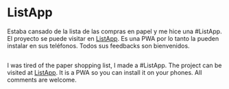 # ListApp
Estaba cansado de la lista de las compras en papel y me hice una #ListApp. El proyecto se puede visitar en [ListApp](https://listapp-b.netlify.app/). Es una PWA por lo tanto la pueden instalar en sus teléfonos. Todos sus feedbacks son bienvenidos.

##
I was tired of the paper shopping list, I made a #ListApp. The project can be visited at [ListApp](https://listapp-b.netlify.app/). It is a PWA so you can install it on your phones. All comments are welcome.
